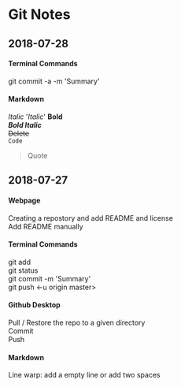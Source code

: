 # Git Notes

## 2018-07-28  

#### Terminal Commands

git commit -a -m 'Summary'  

#### Markdown

*Italic* '*Italic*'
**Bold**  
***Bold Italic***  
~~Delete~~  
`Code`  
>Quote  


## 2018-07-27  

#### Webpage

Creating a repostory and add README and license  
Add README manually  

#### Terminal Commands

git add  
git status  
git commit -m 'Summary'  
git push <-u origin master>  

#### Github Desktop

Pull / Restore the repo to a given directory  
Commit  
Push  

#### Markdown

Line warp: add a empty line or add two spaces  